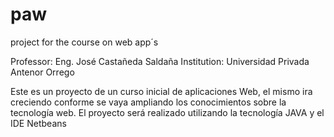 paw
===

project for the course on web app´s

Professor: Eng. José Castañeda Saldaña
Institution: Universidad Privada Antenor Orrego

Este es un proyecto de un curso inicial de aplicaciones Web, el mismo ira creciendo conforme se vaya ampliando los conocimientos sobre la tecnología web. El proyecto será realizado utilizando la tecnología JAVA y el IDE Netbeans
